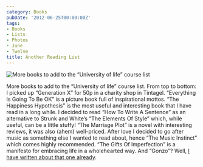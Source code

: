 ```yaml
---
category: Books
pubDate: '2012-06-25T00:00:00Z'
tags:
- Books
- Lists
- Photos
- June
- Twelve
title: Another Reading List
---
```

![More books to add to the “University of life” course list](../../assets/images/other/June-2012-Bookstack.jpg)

More books to add to the “University of life” course list. From top to bottom: I picked up “Generation X” for 50p in a charity shop in Tintagel. “Everything Is Going To Be OK” is a picture book full of inspirational mottos. “The Happiness Hypothesis” is the most useful and interesting book that I have read in a long while. I decided to read “How To Write A Sentence” as an alternative to Strunk and White’s “The Elements Of Style” which, while useful, can be a little stuffy! “The Marriage Plot” is a novel with interesting reviews, it was also (ahem) well-priced. After love I decided to go after music as something else I wanted to read about, hence “The Music Instinct” which comes highly recommended. “The Gifts Of Imperfection” is a manifesto for embracing life in a wholehearted way. And “Gonzo”? Well, [I have written about that one already](/gonzo-a-graphic-biography-of-hunter-s-thompson/).